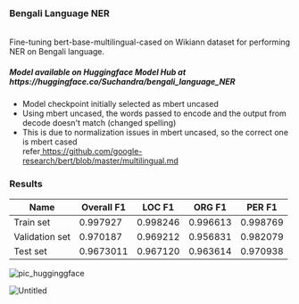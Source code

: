 <h3>Bengali Language NER</h3>
<br/>
Fine-tuning bert-base-multilingual-cased on Wikiann dataset for performing NER on Bengali language.
<br/>
<h5>Model available on Huggingface Model Hub at https://huggingface.co/Suchandra/bengali_language_NER  </h5>
<ul>
  <li>Model checkpoint initially selected as mbert uncased</li>
  <li>Using mbert uncased, the words passed to encode and the output from decode doesn't match (changed spelling)</li>
  <li>This is due to normalization issues in mbert uncased, so the correct one is mbert cased 
  <br/>refer<a href="https://github.com/google-research/bert/blob/master/multilingual.md"> https://github.com/google-research/bert/blob/master/multilingual.md</a></li>
</ul>
<h3>Results</h3>

| Name | Overall F1 | LOC F1 | ORG F1 | PER F1 |
| ---- | -------- | ----- | ---- | ---- |
| Train set | 0.997927 | 0.998246 | 0.996613 | 0.998769 |
| Validation set | 0.970187 | 0.969212 | 0.956831 | 0.982079 |
| Test set | 0.9673011 | 0.967120 |  0.963614 | 0.970938 |

![pic_hugginggface](https://user-images.githubusercontent.com/41965125/163574848-1941d84a-8a79-468a-9616-c404def73301.png)

![Untitled](https://user-images.githubusercontent.com/41965125/149658411-ce096279-ccc9-46a3-b4f3-aa0bafc6bf14.png)
